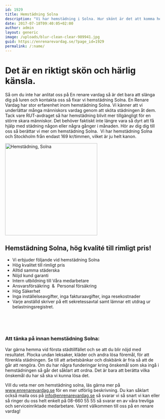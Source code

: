 ```yaml
---
id: 1929
title: Hemstädning Solna
description: "Vi har hemstädning i Solna. Hur skönt är det att komma hem och det är städat, fräscht och fint?"
date: 2017-07-18T09:40:05+02:00
author: admin
layout: generic
image: /uploads/blur-clean-clear-989941.jpg
guid: https://enrenarevardag.se/?page_id=1929
permalink: /:name/
---
```

# Det är en riktigt skön och härlig känsla. 

Så om du inte har anlitat oss på En renare vardag så är det bara att slänga dig på luren och kontakta oss så fixar vi hemstädning Solna. En Renare Vardag har stor erfarenhet inom hemstädning Solna. Vi känner att vi underlättar många människors vardag genom att sköta städningen åt dem.  
Tack vare RUT-avdraget så har hemstädning blivit mer tillgängligt för en större skara människor. Det behöver faktiskt inte längre vara så dyrt att få hjälp med städning någon eller några gånger i månaden. Hör av dig dig till oss så berättar vi mer om hemstädning Solna.  Vi har hemstädning Solna och Stockholm från endast 169 kr/timmen, vilket är ju helt kanon.

[<img class="size-medium wp-image-1472 aligncenter" src="https://enrenarevardag.se/wp-content/uploads/2017/04/Flyttstädning-19-300x300.jpg" alt="Hemstädning, Solna" width="300" height="300" srcset="https://enrenarevardag.se/wp-content/uploads/2017/04/Flyttstädning-19-300x300.jpg 300w, https://enrenarevardag.se/wp-content/uploads/2017/04/Flyttstädning-19-150x150.jpg 150w, https://enrenarevardag.se/wp-content/uploads/2017/04/Flyttstädning-19-125x125.jpg 125w, https://enrenarevardag.se/wp-content/uploads/2017/04/Flyttstädning-19.jpg 450w" sizes="(max-width: 300px) 100vw, 300px" />](https://enrenarevardag.se/pris/) 

## Hemstädning Solna, hög kvalité till rimligt pris!

  * Vi erbjuder följande vid hemstädning Solna
  * Hög kvalitet till rimligt pris
  * Alltid samma städerska
  * Nöjd kund garanti
  * Intern utbildning till Våra medarbetare
  * Ansvarsförsäkring  &  Personal försäkring
  * Hög Säkerhet
  * Inga inställelseavgifter, inga fakturaavgifter, inga resekostnader
  * Varje anställd skriver på ett sekretessavtal samt lämnar ett utdrag ur belastningsregistret.

&nbsp;

&nbsp;

### 

### Att tänka på innan hemstädning Solna:

Var gärna hemma vid första städtillfället och se att du blir nöjd med resultatet. Plocka undan leksaker, kläder och andra lösa föremål, för att förenkla städningen. Se till att arbetsbänkar och diskbänk är fria så att de går att rengöra. Om du har några funderingar kring önskemål som ska ingå i hemstädningen så går det såklart att ordna. Det är bara att berätta vilka önskemål du har så ska vi kunna lösa det.

Vill du veta mer om hemstädning solna, läs gärna mer på www.enrenarevardag.se för en mer utförlig beskrivning. Du kan såklart också maila oss på info@enrenarevardag.se så svarar vi så snart vi kan eller så ringer du oss helt enkelt på 08-660 55 55 så svarar en av våra trevliga och serviceinriktade medarbetare. Varmt välkommen till oss på en renare vardag!